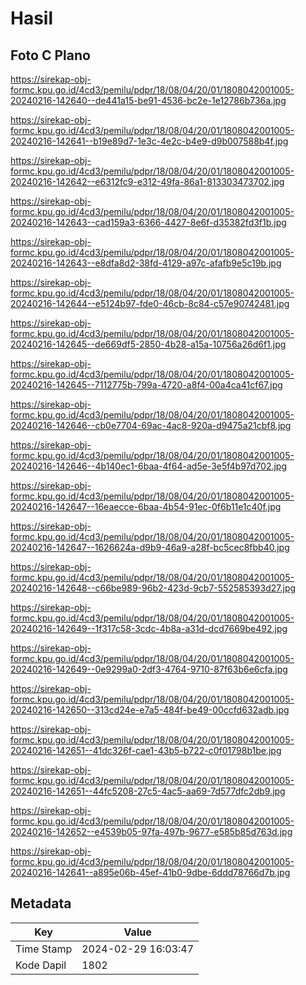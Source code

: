 # Hasil

## Foto C Plano

https://sirekap-obj-formc.kpu.go.id/4cd3/pemilu/pdpr/18/08/04/20/01/1808042001005-20240216-142640--de441a15-be91-4536-bc2e-1e12786b736a.jpg

https://sirekap-obj-formc.kpu.go.id/4cd3/pemilu/pdpr/18/08/04/20/01/1808042001005-20240216-142641--b19e89d7-1e3c-4e2c-b4e9-d9b007588b4f.jpg

https://sirekap-obj-formc.kpu.go.id/4cd3/pemilu/pdpr/18/08/04/20/01/1808042001005-20240216-142642--e6312fc9-e312-49fa-86a1-813303473702.jpg

https://sirekap-obj-formc.kpu.go.id/4cd3/pemilu/pdpr/18/08/04/20/01/1808042001005-20240216-142643--cad159a3-6366-4427-8e6f-d35382fd3f1b.jpg

https://sirekap-obj-formc.kpu.go.id/4cd3/pemilu/pdpr/18/08/04/20/01/1808042001005-20240216-142643--e8dfa8d2-38fd-4129-a97c-afafb9e5c19b.jpg

https://sirekap-obj-formc.kpu.go.id/4cd3/pemilu/pdpr/18/08/04/20/01/1808042001005-20240216-142644--e5124b97-fde0-46cb-8c84-c57e90742481.jpg

https://sirekap-obj-formc.kpu.go.id/4cd3/pemilu/pdpr/18/08/04/20/01/1808042001005-20240216-142645--de669df5-2850-4b28-a15a-10756a26d6f1.jpg

https://sirekap-obj-formc.kpu.go.id/4cd3/pemilu/pdpr/18/08/04/20/01/1808042001005-20240216-142645--7112775b-799a-4720-a8f4-00a4ca41cf67.jpg

https://sirekap-obj-formc.kpu.go.id/4cd3/pemilu/pdpr/18/08/04/20/01/1808042001005-20240216-142646--cb0e7704-69ac-4ac8-920a-d9475a21cbf8.jpg

https://sirekap-obj-formc.kpu.go.id/4cd3/pemilu/pdpr/18/08/04/20/01/1808042001005-20240216-142646--4b140ec1-6baa-4f64-ad5e-3e5f4b97d702.jpg

https://sirekap-obj-formc.kpu.go.id/4cd3/pemilu/pdpr/18/08/04/20/01/1808042001005-20240216-142647--16eaecce-6baa-4b54-91ec-0f6b11e1c40f.jpg

https://sirekap-obj-formc.kpu.go.id/4cd3/pemilu/pdpr/18/08/04/20/01/1808042001005-20240216-142647--1626624a-d9b9-46a9-a28f-bc5cec8fbb40.jpg

https://sirekap-obj-formc.kpu.go.id/4cd3/pemilu/pdpr/18/08/04/20/01/1808042001005-20240216-142648--c66be989-96b2-423d-9cb7-552585393d27.jpg

https://sirekap-obj-formc.kpu.go.id/4cd3/pemilu/pdpr/18/08/04/20/01/1808042001005-20240216-142649--1f317c58-3cdc-4b8a-a31d-dcd7669be492.jpg

https://sirekap-obj-formc.kpu.go.id/4cd3/pemilu/pdpr/18/08/04/20/01/1808042001005-20240216-142649--0e9299a0-2df3-4764-9710-87f63b6e6cfa.jpg

https://sirekap-obj-formc.kpu.go.id/4cd3/pemilu/pdpr/18/08/04/20/01/1808042001005-20240216-142650--313cd24e-e7a5-484f-be49-00ccfd632adb.jpg

https://sirekap-obj-formc.kpu.go.id/4cd3/pemilu/pdpr/18/08/04/20/01/1808042001005-20240216-142651--41dc326f-cae1-43b5-b722-c0f01798b1be.jpg

https://sirekap-obj-formc.kpu.go.id/4cd3/pemilu/pdpr/18/08/04/20/01/1808042001005-20240216-142651--44fc5208-27c5-4ac5-aa69-7d577dfc2db9.jpg

https://sirekap-obj-formc.kpu.go.id/4cd3/pemilu/pdpr/18/08/04/20/01/1808042001005-20240216-142652--e4539b05-97fa-497b-9677-e585b85d763d.jpg

https://sirekap-obj-formc.kpu.go.id/4cd3/pemilu/pdpr/18/08/04/20/01/1808042001005-20240216-142641--a895e06b-45ef-41b0-9dbe-6ddd78766d7b.jpg


## Metadata

| Key        | Value               |
| ---------- | ------------------- |
| Time Stamp | 2024-02-29 16:03:47 |
| Kode Dapil | 1802                |



